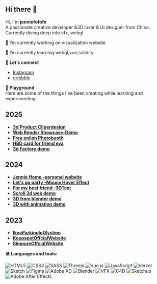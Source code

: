 ## Hi there 👋

<!--
**fffshiyu/fffshiyu** is a ✨ _special_ ✨ repository because its `README.md` (this file) appears on your GitHub profile.

Here are some ideas to get you started:

- 🔭 I’m currently working on ...
- 🌱 I’m currently learning ...
- 👯 I’m looking to collaborate on ...
- 🤔 I’m looking for help with ...
- 💬 Ask me about ...
- 📫 How to reach me: ...
- 😄 Pronouns: ...
- ⚡ Fun fact: ...
-->

Hi, I'm **jenniefofofo**  
A passionate creative developer &3D lover  & UI designer  from China.
Currently diving deep into vfx, webgl

🔭 I’m currently working on visualization website

🌱 I’m currently learning webgl,vue,solidity..

👋 **Let’s connect**  

- <a href="https://www.instagram.com/jenniefofofo/" target="blank">Instagram</a>
- <a href="https://dribbble.com/jenniefofo" target="blank">dribbble</a>

🎨 **Playground**  
Here are some of the things I've been creating while learning and experimenting:

## 2025

- <a href="https://clipperdesign-fffshiyu-fffshiyus-projects.vercel.app/" target="blank">**3d Product Cliperdesign**</a>
- <a href="https://fffshiyu.github.io/CraneNew/" target="blank">**Web Render Showcase-Demo**</a>
- <a href="https://fofobooth.cc/" target="blank">**Free onlion Photobooth**</a>
- <a href="https://hbd-eva.vercel.app/" target="blank">**HBD card for friend eva**</a> 
- <a href="https://my-3d-model-viewer.vercel.app/" target="blank">**3d Factory demo**</a> 

## 2024
- <a href="https://portfolio-five-ivory-80.vercel.app/" target="blank">**Jennie Home -personal website**</a> 
- <a href="https://mouse-hover-effects.vercel.app/" target="blank">**Let's go party -Mouse Hover Effect**</a> 
- <a href="https://13-3-dt-ext-omega.vercel.app/" target="blank">**For my best friend -3DText**</a>
- <a href="https://21-scroll-base-animation.vercel.app/" target="blank">**Scroll 3d web demo**</a>
- <a href="https://38-importing-and-optimizing-the-scene-wine.vercel.app/" target="blank">**3D from blender demo**</a>
- <a href="https://26-code-sructuring.vercel.app/" target="blank">**3D with animation demo**</a>
  
## 2023
- <a href="http://keepspot.net/Park3D/model.html?id=sh009" target="blank">**IkeaParkinglotSystem**</a>
- <a href="http://keepspot.net/" target="blank">**KeepspotOffcialWebsite**</a>
- <a href="https://www.simpuretech.com/" target="blank">**SimpureOffcialWebsite**</a>


**🛠  Languages and tools:**

![HTML5](https://img.shields.io/badge/html5-%23E34F26.svg?style=flat-square&logo=html5&logoColor=white)
![CSS3](https://img.shields.io/badge/css3-%231572B6.svg?style=flat-square&logo=css3&logoColor=white)
![SASS](https://img.shields.io/badge/SASS-hotpink.svg?style=flat-square&logo=SASS&logoColor=white)
![Threejs](https://img.shields.io/badge/threejs-black?style=flat-square&logo=three.js&logoColor=white)
![Vue.js](https://img.shields.io/badge/vuejs-%2335495e.svg?style=flat-square&logo=vuedotjs&logoColor=%234FC08D)
![JavaScript](https://img.shields.io/badge/javascript-%23323330.svg?style=flat-square&logo=javascript&logoColor=%23F7DF1E)
![Vercel](https://img.shields.io/badge/vercel-%23000000.svg?style=flat-square&logo=vercel&logoColor=white)
![Sketch](https://img.shields.io/badge/Sketch-FFB387?style=flat-square&logo=sketch&logoColor=black)
![Figma](https://img.shields.io/badge/figma-%23F24E1E.svg?style=flat-square&logo=figma&logoColor=white)
![Adobe XD](https://img.shields.io/badge/Adobe%20XD-470137?style=flat-square&logo=Adobe%20XD&logoColor=#FF61F6)
![Blender](https://img.shields.io/badge/Blender-FF3366?style=flat-square&logo=blender&logoColor=white)
![VFX](https://img.shields.io/badge/VFX%20-49021F?style=flat-square&logo=VFX&logoColor=white)
![C4D](https://img.shields.io/badge/cinima%204d-%2331A8FF.svg?style=flat-square&logo=adobe%204d&logoColor=white)
![Sketchup](https://img.shields.io/badge/Sketchup%20-31A8FF.svg?style=flat-square&logo=sketchup%20&logoColor=white)
![Adobe After Effects](https://img.shields.io/badge/Adobe%20After%20Effects-9999FF.svg?style=flat-square&logo=Adobe%20After%20Effects&logoColor=white)



